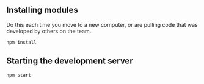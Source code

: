 ## Installing modules

Do this each time you move to a new computer, or are pulling code that was developed by others on the team.

```
npm install
```

## Starting the development server

```
npm start
```
